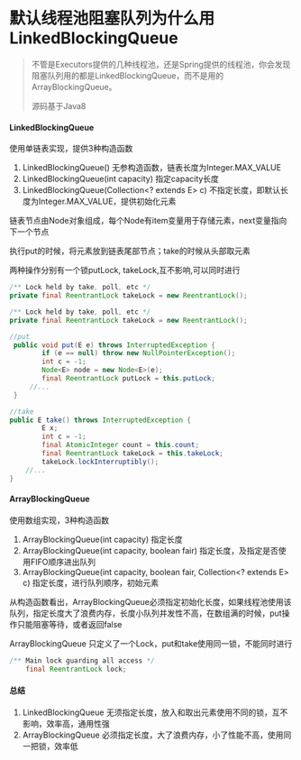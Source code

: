 # 默认线程池阻塞队列为什么用LinkedBlockingQueue

>  不管是Executors提供的几种线程池，还是Spring提供的线程池，你会发现阻塞队列用的都是LinkedBlockingQueue，而不是用的ArrayBlockingQueue。
>
>  源码基于Java8

#### LinkedBlockingQueue

使用单链表实现，提供3种构造函数

1. LinkedBlockingQueue() 无参构造函数，链表长度为Integer.MAX_VALUE
2. LinkedBlockingQueue(int capacity) 指定capacity长度
3. LinkedBlockingQueue(Collection<? extends E> c)  不指定长度，即默认长度为Integer.MAX_VALUE，提供初始化元素

链表节点由Node对象组成，每个Node有item变量用于存储元素，next变量指向下一个节点

执行put的时候，将元素放到链表尾部节点；take的时候从头部取元素

两种操作分别有一个锁putLock, takeLock,互不影响,可以同时进行

```java
/** Lock held by take, poll, etc */
private final ReentrantLock takeLock = new ReentrantLock();

/** Lock held by take, poll, etc */
private final ReentrantLock takeLock = new ReentrantLock();

//put
 public void put(E e) throws InterruptedException {
        if (e == null) throw new NullPointerException();
        int c = -1;
        Node<E> node = new Node<E>(e);
        final ReentrantLock putLock = this.putLock;
     //...
 }

//take
public E take() throws InterruptedException {
        E x;
        int c = -1;
        final AtomicInteger count = this.count;
        final ReentrantLock takeLock = this.takeLock;
        takeLock.lockInterruptibly();
    //...
}
```

#### ArrayBlockingQueue

使用数组实现，3种构造函数

1. ArrayBlockingQueue(int capacity) 指定长度
2. ArrayBlockingQueue(int capacity, boolean fair) 指定长度，及指定是否使用FIFO顺序进出队列
3. ArrayBlockingQueue(int capacity, boolean fair, Collection<? extends E> c) 指定长度，进行队列顺序，初始元素

从构造函数看出，ArrayBlockingQueue必须指定初始化长度，如果线程池使用该队列，指定长度大了浪费内存，长度小队列并发性不高，在数组满的时候，put操作只能阻塞等待，或者返回false

ArrayBlockingQueue 只定义了一个Lock，put和take使用同一锁，不能同时进行

```java
/** Main lock guarding all access */
    final ReentrantLock lock;
```



#### 总结

1. LinkedBlockingQueue 无须指定长度，放入和取出元素使用不同的锁，互不影响，效率高，通用性强
2. ArrayBlockingQueue 必须指定长度，大了浪费内存，小了性能不高，使用同一把锁，效率低



